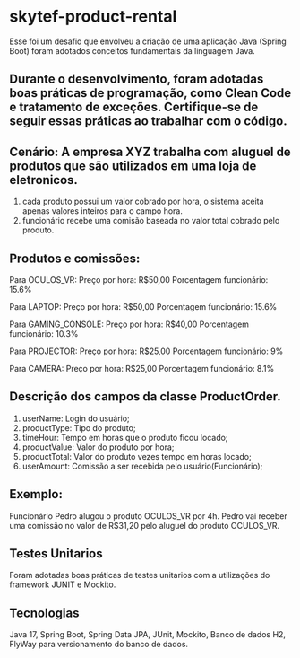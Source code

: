 # skytef-product-rental

Esse foi um desafio que envolveu a criação de uma aplicação Java (Spring Boot) foram adotados conceitos fundamentais da linguagem Java.

## Durante o desenvolvimento, foram adotadas boas práticas de programação, como Clean Code e tratamento de exceções. Certifique-se de seguir essas práticas ao trabalhar com o código.

## Cenário: A empresa XYZ trabalha com aluguel de produtos que são utilizados em uma loja de eletronicos.

1. cada produto possui um valor cobrado por hora, o sistema aceita apenas valores inteiros para o campo hora.
2. funcionário recebe uma comisão baseada no valor total cobrado pelo produto.

## Produtos e comissões:
Para OCULOS_VR:
Preço por hora: R$50,00
Porcentagem funcionário: 15.6%

Para LAPTOP:
Preço por hora: R$50,00
Porcentagem funcionário: 15.6%

Para GAMING_CONSOLE:
Preço por hora: R$40,00
Porcentagem funcionário: 10.3%

Para PROJECTOR:
Preço por hora: R$25,00
Porcentagem funcionário: 9%

Para CAMERA:
Preço por hora: R$25,00
Porcentagem funcionário: 8.1%

## Descrição dos campos da classe ProductOrder.
1. userName: Login do usuário;
1. productType: Tipo do produto;
1. timeHour: Tempo em horas que o produto ficou locado;
1. productValue: Valor do produto por hora;
1. productTotal: Valor do produto vezes tempo em horas locado;
1. userAmount: Comissão a ser recebida pelo usuário(Funcionário);

## Exemplo:
Funcionário Pedro alugou o produto OCULOS_VR por 4h.
Pedro vai receber uma comissão no valor de R$31,20 pelo aluguel do produto OCULOS_VR.

## Testes Unitarios
Foram adotadas boas práticas de testes unitarios com a utilizações do framework JUNIT e Mockito.

## Tecnologias
Java 17, Spring Boot, Spring Data JPA, JUnit, Mockito, Banco de dados H2, FlyWay para versionamento do banco de dados.
